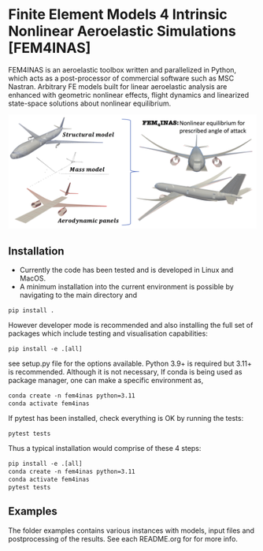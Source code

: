 # Finite Element Models 4 Intrinsic Nonlinear Aeroelastic Simulations [FEM4INAS]

FEM4INAS is an aeroelastic toolbox  written and parallelized in Python, which acts as a post-processor of commercial software such as MSC Nastran. 
Arbitrary FE models built for linear aeroelastic analysis are enhanced with geometric nonlinear effects, flight dynamics and linearized state-space solutions about nonlinear equilibrium.

![XRF1](./docs/images/xrf1-model3.jpg)

## Installation

- Currently the code has been tested and is developed in Linux and MacOS.
- A minimum installation into the current environment is possible by navigating to the main directory and
```
pip install .
```

However developer mode is recommended and also installing the full set of packages which include testing and visualisation capabilities:

```
pip install -e .[all]
```

see setup.py file for the options available. Python 3.9+ is required but 3.11+ is recommended. 
Although it is not necessary, If conda is being used as package manager, one can make a specific environment as,

```
conda create -n fem4inas python=3.11
conda activate fem4inas
```

If pytest has been installed, check everything is OK by running the tests: 

```
pytest tests
```

Thus a typical installation would comprise of these 4 steps:
```
pip install -e .[all]
conda create -n fem4inas python=3.11
conda activate fem4inas
pytest tests
```

## Examples

The folder examples contains various instances with models, input files and postprocessing of the results. See each README.org for for more info.

